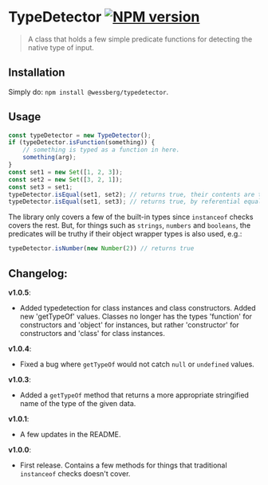 # TypeDetector [![NPM version][npm-image]][npm-url]
> A class that holds a few simple predicate functions for detecting the native type of input.

## Installation
Simply do: `npm install @wessberg/typedetector`.

## Usage
```javascript
const typeDetector = new TypeDetector();
if (typeDetector.isFunction(something)) {
	// something is typed as a function in here.
	something(arg);
}
const set1 = new Set([1, 2, 3]);
const set2 = new Set([3, 2, 1]);
const set3 = set1;
typeDetector.isEqual(set1, set2); // returns true, their contents are the same.
typeDetector.isEqual(set1, set3); // returns true, by referential equality.
```

The library only covers a few of the built-in types since `instanceof` checks covers the rest.
But, for things such as `strings`, `numbers` and `booleans`, the predicates will be truthy if
their object wrapper types is also used, e.g.:
```javascript
typeDetector.isNumber(new Number(2)) // returns true
```

## Changelog:

**v1.0.5**:

- Added typedetection for class instances and class constructors. Added new 'getTypeOf' values. Classes no longer has the types 'function' for constructors and 'object' for instances, but rather 'constructor' for constructors and 'class' for class instances.

**v1.0.4**:

- Fixed a bug where `getTypeOf` would not catch `null` or `undefined` values.

**v1.0.3**:

- Added a `getTypeOf` method that returns a more appropriate stringified name of the type of the given data.

**v1.0.1**:

- A few updates in the README.

**v1.0.0**:

- First release. Contains a few methods for things that traditional `instanceof` checks doesn't cover.

[npm-url]: https://npmjs.org/package/@wessberg/typedetector
[npm-image]: https://badge.fury.io/js/@wessberg/typedetector.svg